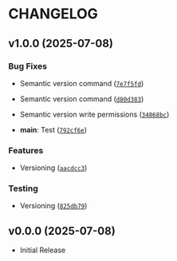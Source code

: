 # CHANGELOG

<!-- version list -->

## v1.0.0 (2025-07-08)

### Bug Fixes

- Semantic version command
  ([`7e7f5fd`](https://github.com/Cyben/mentee-devops-cicd-demo/commit/7e7f5fd7b52ba1d2da35b4f7ddad75268e467111))

- Semantic version command
  ([`d80d383`](https://github.com/Cyben/mentee-devops-cicd-demo/commit/d80d383d1ffacd39ca9075cf0b778dee1f609434))

- Semantic version write permissions
  ([`34868bc`](https://github.com/Cyben/mentee-devops-cicd-demo/commit/34868bc544d24f9272eced12f2bd4a2e88fc21a0))

- **main**: Test
  ([`792cf6e`](https://github.com/Cyben/mentee-devops-cicd-demo/commit/792cf6e44aca05485fed112f1ad82b059b72a3d1))

### Features

- Versioning
  ([`aacdcc3`](https://github.com/Cyben/mentee-devops-cicd-demo/commit/aacdcc39ba3ed48de0d7cbb05be2a1b4a0c5666c))

### Testing

- Versioning
  ([`825db79`](https://github.com/Cyben/mentee-devops-cicd-demo/commit/825db79e060b15710cf470518c91e30ba69ab4cb))


## v0.0.0 (2025-07-08)

- Initial Release
